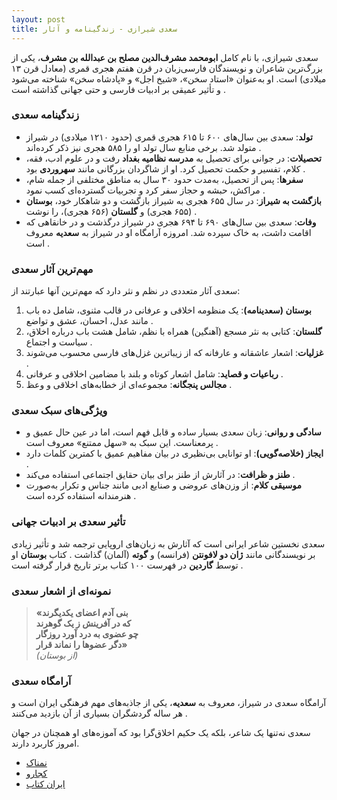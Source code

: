 ```yaml
---
layout: post
title: سعدی شیرازی - زندگینامه و آثار
---
```


سعدی شیرازی، با نام کامل **ابومحمد مشرف‌الدین مصلح بن عبدالله بن مشرف**، یکی از بزرگ‌ترین شاعران و نویسندگان فارسی‌زبان در قرن هفتم هجری قمری (معادل قرن ۱۳ میلادی) است. او به‌عنوان «استاد سخن»، «شیخ اجل» و «پادشاه سخن» شناخته می‌شود و تأثیر عمیقی بر ادبیات فارسی و حتی جهانی گذاشته است .

### زندگینامه سعدی
- **تولد**: سعدی بین سال‌های ۶۰۰ تا ۶۱۵ هجری قمری (حدود ۱۲۱۰ میلادی) در شیراز متولد شد. برخی منابع سال تولد او را ۵۸۵ هجری نیز ذکر کرده‌اند .
- **تحصیلات**: در جوانی برای تحصیل به **مدرسه نظامیه بغداد** رفت و در علوم ادب، فقه، کلام، تفسیر و حکمت تحصیل کرد. او از شاگردان بزرگانی مانند **سهروردی** بود .
- **سفرها**: پس از تحصیل، به‌مدت حدود ۳۰ سال به مناطق مختلفی از جمله شام، مراکش، حبشه و حجاز سفر کرد و تجربیات گسترده‌ای کسب نمود .
- **بازگشت به شیراز**: در سال ۶۵۵ هجری به شیراز بازگشت و دو شاهکار خود، **بوستان** (۶۵۵ هجری) و **گلستان** (۶۵۶ هجری)، را نوشت .
- **وفات**: سعدی بین سال‌های ۶۹۰ تا ۶۹۴ هجری در شیراز درگذشت و در خانقاهی که اقامت داشت، به خاک سپرده شد. امروزه آرامگاه او در شیراز به **سعدیه** معروف است .

### مهم‌ترین آثار سعدی
سعدی آثار متعددی در نظم و نثر دارد که مهم‌ترین آنها عبارتند از:
1. **بوستان (سعدینامه)**: یک منظومه اخلاقی و عرفانی در قالب مثنوی، شامل ده باب مانند عدل، احسان، عشق و تواضع .
2. **گلستان**: کتابی به نثر مسجع (آهنگین) همراه با نظم، شامل هشت باب درباره اخلاق، سیاست و اجتماع .
3. **غزلیات**: اشعار عاشقانه و عارفانه که از زیباترین غزل‌های فارسی محسوب می‌شوند .
4. **رباعیات و قصاید**: شامل اشعار کوتاه و بلند با مضامین اخلاقی و عرفانی .
5. **مجالس پنجگانه**: مجموعه‌ای از خطابه‌های اخلاقی و وعظ .

### ویژگی‌های سبک سعدی
- **سادگی و روانی**: زبان سعدی بسیار ساده و قابل فهم است، اما در عین حال عمیق و پرمعناست. این سبک به «سهل ممتنع» معروف است .
- **ایجاز (خلاصه‌گویی)**: او توانایی بی‌نظیری در بیان مفاهیم عمیق با کمترین کلمات دارد .
- **طنز و ظرافت**: در آثارش از طنز برای بیان حقایق اجتماعی استفاده می‌کند .
- **موسیقی کلام**: از وزن‌های عروضی و صنایع ادبی مانند جناس و تکرار به‌صورت هنرمندانه استفاده کرده است .

### تأثیر سعدی بر ادبیات جهانی
سعدی نخستین شاعر ایرانی است که آثارش به زبان‌های اروپایی ترجمه شد و تأثیر زیادی بر نویسندگانی مانند **ژان دو لافونتن** (فرانسه) و **گوته** (آلمان) گذاشت . کتاب **بوستان** او توسط **گاردین** در فهرست ۱۰۰ کتاب برتر تاریخ قرار گرفته است .

### نمونه‌ای از اشعار سعدی
> **«بنی آدم اعضای یکدیگرند**  
> **که در آفرینش ز یک گوهرند**  
> **چو عضوی به درد آورد روزگار**  
> **دگر عضوها را نماند قرار»**  
> *(از بوستان)* 

### آرامگاه سعدی
آرامگاه سعدی در شیراز، معروف به **سعدیه**، یکی از جاذبه‌های مهم فرهنگی ایران است و هر ساله گردشگران بسیاری از آن بازدید می‌کنند .

سعدی نه‌تنها یک شاعر، بلکه یک حکیم اخلاق‌گرا بود که آموزه‌های او همچنان در جهان امروز کاربرد دارند.

- [نمناک](https://namnak.com/who-was-saadi-shirazi.p73290)
- [کجارو](https://www.kojaro.com/figures/190798-saadi-shirazi-biography/)
- [ایران کتاب](https://www.iranketab.ir/profile/2198-saadi)
